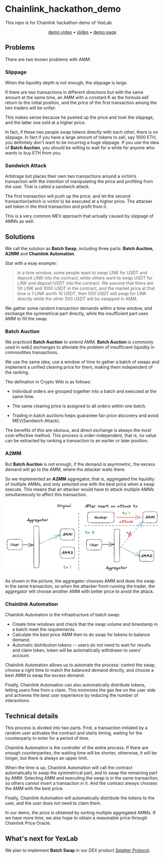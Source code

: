# **Chainlink_hackathon_demo**

This repo is for Chainlink hackathon demo of YexLab.

<p align="center">
  <a href="#">demo video</a> •
  <a href="#">slides</a> •
  <a href="https://yexlab.vercel.app/demo1_swap">demo page</a> 
</p>

## **Problems**

There are two known problems with AMM: 

### **Slippage**

When the liquidity depth is not enough, the slippage is large. 

If there are two transactions in different directions but with the same amount at the same time, an AMM with a constant K as the formula will return to the initial position, and the price of the first transaction among the two traders will be unfair.

This makes sense because he pushed up the price and took the slippage, and the latter one sold at a higher price.

In fact, if these two people swap tokens directly with each other, there is no slippage. In fact if you have a large amount of tokens to sell, say 1000 ETH, you definitely don't want to be incurring a huge slippage. If you use the idea of **Batch Auction**, you should be willing to wait for a while for anyone who wants to buy ETH from you.

### **Sandwich Attack**

Arbitrage bot places their own two transactions around a victim’s transaction with the intention of manipulating the price and profiting from the user. That is called a sandwich attack.

The first transaction will push up the price, and let the second transaction(which is victim's) be executed at a higher price.  The attacker sell token in the third transaction and profit from it.

This is a very common MEV approach that actually caused by slippage of AMMs as well.

## **Solutions**

We call the solution as **Batch Swap**, including three parts: **Batch Auction**, **A2MM** and **Chainlink Automation**.


Star with a esay example: 

> In a time window, some people want to swap LINK for USDT and deposit LINK into the contract, while others want to swap USDT for LINK and deposit USDT into the contract. We assume that there are 50 LINK and 1000 USDT in the contract, and the market price at that time is 1 LINK worth 10 USDT, then 500 USDT will swap for LINK directly while the other 500 USDT will be swapped in AMM.

We gather some random transaction demands within a time window, and exchange the symmetrical part directly, while the insufficient part uses AMM to fill the swap.

### **Batch Auction**

We practiced **Batch Auction** to extend AMM. **Batch Auction** is commonly used in web2 exchanges to alleviate the problem of insufficient liquidity in commodities transactions. 

We use the same idea, use a window of time to gather a batch of swaps and implement a unified clearing price for them, making them independent of the ranking.

The defination in Crypto Wiki is as follows:

* Individual orders are grouped together into a batch and executed at the same time. 

* The same clearing price is assigned to all orders within one batch. 

* Trading in batch auctions helps guarantee fair price discovery and avoid MEV(Sandwich Attack).

The benefits of this are obvious, and direct exchange is always the most cost-effective method. This process is order-independent, that is, no value can be extracted by ranking a transaction to an earlier or later position.

### **A2MM**

But **Batch Auction** is not enough, if the demand is asymmetric, the excess demand will go to the AMM, where the attacker waits there. 

So we implemented an **A2MM** aggregator, that is, aggregated the liquidity of multiple AMMs, and only selected one with the best price when a swap execute. This means that an attacker would have to attack multiple AMMs simultaneously to affect this transaction.

![a2mm](./docs/images/A2MM.png)

As shown in the picture, the aggregator chooses AMM and does the swap in the same transaction, so when the attacker front-running the trader, the aggregator will choose another AMM with better price to avoid the attack.

### **Chainlink Automation**

Chainlink Automation is the infrastructure of batch swap:

* Create time windows and check that the swap volume and timestamp in a batch meet the requirements.
* Calculate the best price AMM then to do swap for tokens to balance demand.
* Automatic distribution tokens -- users do not need to wait for results and claim token, token will be automatically withdrawn to users' account.

Chainlink Automation allows us to automate the process: control the swap, choose a right time to match the balanced demand directly, and choose a best AMM to swap the excess demand.

Finally, Chainlink Automation can also automatically distribute tokens, letting users free from a claim. This minimizes the gas fee on the user side and achieves the best user experience by reducing the number of interactions.


## Technical details

This process is divided into two parts. First, a transaction initiated by a random user activates the contract and starts timing, waiting for the counterparty to enter for a period of time.

Chainlink Automation is the controller of the entire process. If there are enough counterparties, the waiting time will be shorter, otherwise, it will be longer, but there is always an upper limit.

When the time is up, Chainlink Automation will call the contract automatically to swap the symmetrical part, and to swap the remaining part by AMM. Selecting AMM and executing the swap is in the same transaction, so others cannot insert a transaction in it. And the contract always chooses the AMM with the best price.

Finally, Chainlink Automation will automatically distribute the tokens to the user, and the user does not need to claim them.

In our demo, the price is obtained by sorting multiple aggregated AMMs. If we have more time, we also hope to obtain a reasonable price through Chainlink Price Oracle.

## What's next for YexLab

We plan to implement **Batch Swap** in our DEX product [Splatter Protocol](https://www.splatterprotocol.xyz/).